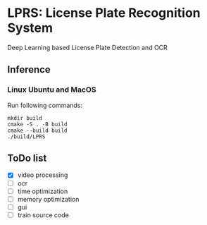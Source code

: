 # LPRS: License Plate Recognition System 

Deep Learning based License Plate Detection and OCR

## Inference

### Linux Ubuntu and MacOS
Run following commands:
```
mkdir build
cmake -S . -B build
cmake --build build
./build/LPRS
```

## ToDo list
- [x] video processing
- [ ] ocr
- [ ] time optimization
- [ ] memory optimization
- [ ] gui
- [ ] train source code
